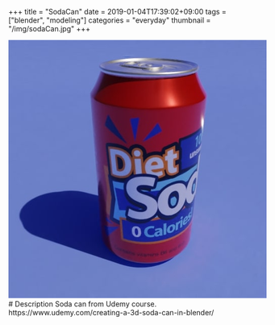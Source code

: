 +++
title = "SodaCan"
date = 2019-01-04T17:39:02+09:00
tags = ["blender", "modeling"]
categories = "everyday"
thumbnail = "/img/sodaCan.jpg"
+++

<div class="image">
<img src="/img/sodaCan.jpg" style="max-width: 640px;">
</div>

<div class="description">
# Description
Soda can from Udemy course.
https://www.udemy.com/creating-a-3d-soda-can-in-blender/